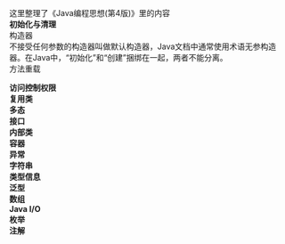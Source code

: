 这里整理了《Java编程思想(第4版)》里的内容<br/>
**初始化与清理<br/>**
    构造器<br/>
    不接受任何参数的构造器叫做默认构造器，Java文档中通常使用术语无参构造器。在Java中，“初始化”和“创建”捆绑在一起，两者不能分离。<br/>
    方法重载<br/>
    
**访问控制权限<br/>**
**复用类<br/>**
**多态<br/>**
**接口<br/>**
**内部类<br/>**
**容器<br/>**
**异常<br/>**
**字符串<br/>**
**类型信息<br/>**
**泛型<br/>**
**数组<br/>**
**Java I/O<br/>**
**枚举<br/>**
**注解<br/>**